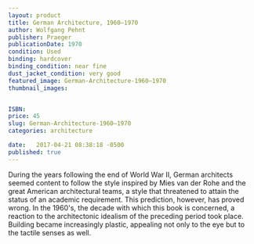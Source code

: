 ```yaml
---
layout: product
title: German Architecture, 1960–1970
author: Wolfgang Pehnt
publisher: Praeger
publicationDate: 1970
condition: Used
binding: hardcover
binding_condition: near fine
dust_jacket_condition: very good
featured_image: German-Architecture-1960–1970
thumbnail_images:


ISBN:
price: 45
slug: German-Architecture-1960–1970
categories: architecture

date:   2017-04-21 08:38:18 -0500
published: true
---
```



During the years following the end of World War II, German architects seemed content to follow the style inspired by Mies van der Rohe and the great American architectural teams, a style that threatened to attain the status of an academic requirement. This prediction, however, has proved wrong. In the 1960's, the decade with which this book is concerned, a reaction to the architectonic idealism of the preceding period took place. Building became increasingly plastic, appealing not only to the eye but to the tactile senses as well.